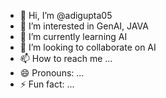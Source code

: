 - 👋 Hi, I’m @adigupta05
- 👀 I’m interested in GenAI, JAVA
- 🌱 I’m currently learning AI
- 💞️ I’m looking to collaborate on AI
- 📫 How to reach me ...
- 😄 Pronouns: ...
- ⚡ Fun fact: ...

<!---
adigupta05/adigupta05 is a ✨ special ✨ repository because its `README.md` (this file) appears on your GitHub profile.
You can click the Preview link to take a look at your changes.
--->
